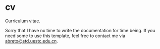 # cv
Curriculum vitae.

Sorry that I have no time to write the documentation for time being.
If you need some  to use this template,
feel free to contact me via abreto@std.uestc.edu.cn.

